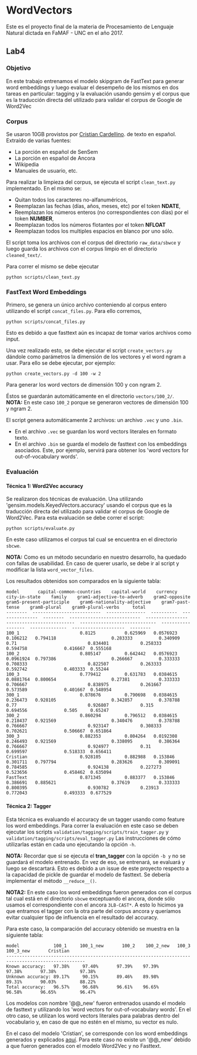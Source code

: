 # WordVectors
Este es el proyecto final de la materia de Procesamiento de Lenguaje Natural
dictada en FaMAF - UNC en el año 2017.

## Lab4

### Objetivo
En este trabajo entrenamos el modelo skipgram de FastText para generar
word embeddings y luego evaluar el desempeño de los mismos en dos tareas en
particular: tagging y la evaluación usando gensim y el corpus que es
la traducción directa del utilizado para validar el corpus de Google de Word2Vec


### Corpus
Se usaron 10GB provistos por [Cristian Cardellino](http://crscardellino.me/SBWCE/).
de texto en español. Extraído de varias fuentes:
- La porción en español de SenSem
- La porción en español de Ancora
- Wikipedia
- Manuales de usuario, etc.

Para realizar la limpieza del corpus, se ejecuta el script `clean_text.py`
implementado.
En el mismo se:
- Quitan todos los caracteres no-alfanuméricos,
- Reemplazan las fechas (días, años, meses, etc) por el token **NDATE**,
- Reemplazan los números enteros (no correspondientes con días) por el token
  **NUMBER**,
- Reemplazan todos los números flotantes por el token **NFLOAT**
- Reemplazan todos los multiples espacios en blanco por uno sólo.


El script toma los archivos con el corpus del directorio
`raw_data/sbwce` y luego guarda los archivos con el corpus limpio
en el directorio `cleaned_text/`.


Para correr el mismo se debe ejecutar
```
python scripts/clean_text.py
```

### FastText Word Embeddings
Primero, se genera un único archivo conteniendo al corpus entero
utilizando el script `concat_files.py`. Para ello corremos,
```
python scripts/concat_files.py
```

Esto es debido a que fasttext aún es incapaz de tomar varios archivos como input.

Una vez realizado esto, se debe ejecutar el script `create_vectors.py` dándole como parámetros la dimensión de los vectores y el word ngram a usar. Para
ello se debe ejecutar, por ejemplo:
```
python create_vectors.py -d 100 -w 2
```
Para generar los word vectors de dimensión 100 y con ngram 2.

Éstos se guardarán automáticamente en el directorio `vectors/100_2/`.
**NOTA:** En este caso `100_2` porque se generaron vectores de dimensión 100 y
ngram 2.

El script genera automáticamente 2 archivos: un archivo `.vec` y uno `.bin`.

- En el archivo `.vec` se guardan los word vectors literales en formato texto.
- En el archivo `.bin` se guarda el modelo de fasttext con los embeddings
asociados. Este, por ejemplo, servirá para obtener los 'word vectors for
out-of-vocabulary words'.


### Evaluación

#### **Técnica 1: Word2Vec accuracy**

Se realizaron dos técnicas de evaluación. Una utilizando
'gensim.models.KeyedVectors.accuracy' usando el corpus que es
la traducción directa del utilizado para validar el corpus de Google de
Word2Vec.
Para esta evaluación se debe correr el script:
```
python scripts/evaluate.py
```

En este caso utilizamos el corpus tal cual se encuentra en el directorio `sbcwe`.


**NOTA:** Como es un método secundario en nuestro desarrollo, ha quedado con
fallas de usabilidad. En caso de querer usarlo, se debe ir al script y
modificar la lista `word_vector_files`.


Los resultados obtenidos son comparados en la siguiente tabla:

```
model       capital-common-countries    capital-world    currency    city-in-state    family    gram1-adjective-to-adverb    gram2-opposite    gram5-present-participle    gram6-nationality-adjective    gram7-past-tense    gram8-plural    gram9-plural-verbs     total
--------  --------------------------  ---------------  ----------  ---------------  --------  ---------------------------  ----------------  --------------------------  -----------------------------  ------------------  --------------  --------------------  --------
100_1                       0.8125           0.625969   0.0576923        0.106212   0.794118                     0.283333          0.340909                    0.71                           0.834401            0.258333        0.594758              0.416667  0.555168
100_2                       0.805147         0.642442   0.0576923        0.0961924  0.797386                     0.266667          0.333333                    0.708333                       0.822507            0.263333        0.592742              0.403333  0.55244
100_3                       0.779412         0.631783   0.0384615        0.0881764  0.800654                     0.27381           0.333333                    0.706667                       0.838975            0.261667        0.573589              0.401667  0.548954
300_1                       0.878676         0.790698   0.0384615        0.236473   0.928105                     0.342857          0.378788                    0.77                           0.926807            0.315           0.694556              0.505     0.65247
300_2                       0.860294         0.796512   0.0384615        0.218437   0.921569                     0.340476          0.378788                    0.766667                       0.923147            0.308333        0.702621              0.506667  0.651864
300_3                       0.882353         0.804264   0.0192308        0.246493   0.921569                     0.338095          0.386364                    0.766667                       0.924977            0.31            0.699597              0.518333  0.656411
Cristian                    0.928105         0.882988   0.153846         0.301711   0.797794                     0.283626          0.309091                    0.784585                       0.924138            0.227273        0.523656              0.458462  0.635094
FastText                    0.871345         0.883377   0.153846         0.386691   0.885621                     0.37619           0.333333                    0.800395                       0.930782            0.23913         0.772043              0.493333  0.677529

```


#### **Técnica 2: Tagger**
Esta técnica es evaluando el accuracy de un tagger usando como feature los word
embeddings.
Para correr la evaluación en este caso se deben ejecutar los scripts
`validation/tagging/scripts/train_tagger.py` y
`validation/tagging/scripts/eval_tagger.py`
Las instrucciones de cómo utilizarlas están en cada uno ejecutando la opción
`-h`.

**NOTA:** Recordar que si se ejecuta el **tran_tagger** con la opción `-b y`
no se guardará el modelo entrenado. En vez de eso, se entrenará, se evaluará y
luego se descartará. Esto es debido a un issue de este proyecto respecto a la
capacidad de pickle de guardar el modelo de fasttext. Se debería implementar
el método `__reduce__()`.

**NOTA2:** En este caso los word embeddings fueron generados con el corpus tal
cual está en el directorio `sbcwe` exceptuando el ancora, donde sólo usamos el
correspondiente con el ancora `3LB-CAST*`. A esto lo hicimos ya que entramos
el tagger con la otra parte del corpus ancora y queríamos evitar cualquier tipo
de influencia en el resultado del accuracy.


Para este caso, la comparación del accuracy obtenido se muestra en la
siguiente tabla:
```
model             100_1     100_1_new       100_2    100_2_new   100_3      100_3_new       Cristian
----------------------------------------------------------------------------------------------------
Known accuracy:   97.38%     97.40%       97.39%    97.39%       97.38%       97.38%         97.38%
Unknown accuracy: 89.17%     90.15%       89.46%    89.98%       89.31%       90.03%         88.22%
Total accuracy:   96.57%     96.68%       96.61%    96.65%       96.58%       96.65%         96.47%

```  

Los modelos con nombre '@@_new' fueron entrenados usando el modelo de fasttext
y utilizando los 'word vectors for out-of-vocabulary words'. En el otro caso, se utilizan los word vectors literales
para palabras dentro del vocabulario y, en caso de que no estén en el mismo, su vector es nulo.

En el caso del modelo 'Cristian', se corresponde con los word embeddings
generados y explicados [aquí](http://crscardellino.me/SBWCE/). Para este caso
no existe un '@@_new' debido a que fueron generados con el modelo Word2Vec y
no Fasttext.
